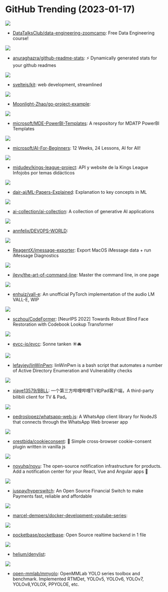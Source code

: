 # GitHub Trending (2023-01-17)

![](https://img.shields.io/badge/Jupyter%20Notebook-New%20654-green?style=flat-square&logo=appveyor)
- [DataTalksClub/data-engineering-zoomcamp](https://github.com/DataTalksClub/data-engineering-zoomcamp): Free Data Engineering course!

![](https://img.shields.io/badge/JavaScript-New%2089-green?style=flat-square&logo=appveyor)
- [anuraghazra/github-readme-stats](https://github.com/anuraghazra/github-readme-stats): ⚡ Dynamically generated stats for your github readmes

![](https://img.shields.io/badge/JavaScript-New%2043-green?style=flat-square&logo=appveyor)
- [sveltejs/kit](https://github.com/sveltejs/kit): web development, streamlined

![](https://img.shields.io/badge/Go-New%209-green?style=flat-square&logo=appveyor)
- [Moonlight-Zhao/go-project-example](https://github.com/Moonlight-Zhao/go-project-example): 

![](https://img.shields.io/badge/PowerShell-New%2015-green?style=flat-square&logo=appveyor)
- [microsoft/MDE-PowerBI-Templates](https://github.com/microsoft/MDE-PowerBI-Templates): A respository for MDATP PowerBI Templates

![](https://img.shields.io/badge/Jupyter%20Notebook-New%20163-green?style=flat-square&logo=appveyor)
- [microsoft/AI-For-Beginners](https://github.com/microsoft/AI-For-Beginners): 12 Weeks, 24 Lessons, AI for All!

![](https://img.shields.io/badge/JavaScript-New%2057-green?style=flat-square&logo=appveyor)
- [midudev/kings-league-project](https://github.com/midudev/kings-league-project): API y website de la Kings League Infojobs por temas didácticos

![](https://img.shields.io/badge/none-New%20156-green?style=flat-square&logo=appveyor)
- [dair-ai/ML-Papers-Explained](https://github.com/dair-ai/ML-Papers-Explained): Explanation to key concepts in ML

![](https://img.shields.io/badge/none-New%20460-green?style=flat-square&logo=appveyor)
- [ai-collection/ai-collection](https://github.com/ai-collection/ai-collection): A collection of generative AI applications

![](https://img.shields.io/badge/none-New%2061-green?style=flat-square&logo=appveyor)
- [annfelix/DEVOPS-WORLD](https://github.com/annfelix/DEVOPS-WORLD): 

![](https://img.shields.io/badge/Rust-New%20169-green?style=flat-square&logo=appveyor)
- [ReagentX/imessage-exporter](https://github.com/ReagentX/imessage-exporter): Export MacOS iMessage data + run iMessage Diagnostics

![](https://img.shields.io/badge/none-New%20311-green?style=flat-square&logo=appveyor)
- [jlevy/the-art-of-command-line](https://github.com/jlevy/the-art-of-command-line): Master the command line, in one page

![](https://img.shields.io/badge/Python-New%2034-green?style=flat-square&logo=appveyor)
- [enhuiz/vall-e](https://github.com/enhuiz/vall-e): An unofficial PyTorch implementation of the audio LM VALL-E, WIP

![](https://img.shields.io/badge/Python-New%20237-green?style=flat-square&logo=appveyor)
- [sczhou/CodeFormer](https://github.com/sczhou/CodeFormer): [NeurIPS 2022] Towards Robust Blind Face Restoration with Codebook Lookup Transformer

![](https://img.shields.io/badge/Go-New%2017-green?style=flat-square&logo=appveyor)
- [evcc-io/evcc](https://github.com/evcc-io/evcc): Sonne tanken ☀️🚘

![](https://img.shields.io/badge/Shell-New%2084-green?style=flat-square&logo=appveyor)
- [lefayjey/linWinPwn](https://github.com/lefayjey/linWinPwn): linWinPwn is a bash script that automates a number of Active Directory Enumeration and Vulnerability checks

![](https://img.shields.io/badge/none-New%20162-green?style=flat-square&logo=appveyor)
- [xiaye13579/BBLL](https://github.com/xiaye13579/BBLL): 一个第三方哔哩哔哩TV和Pad客户端，A third-party bilibili client for TV & Pad。

![](https://img.shields.io/badge/JavaScript-New%2015-green?style=flat-square&logo=appveyor)
- [pedroslopez/whatsapp-web.js](https://github.com/pedroslopez/whatsapp-web.js): A WhatsApp client library for NodeJS that connects through the WhatsApp Web browser app

![](https://img.shields.io/badge/JavaScript-New%204-green?style=flat-square&logo=appveyor)
- [orestbida/cookieconsent](https://github.com/orestbida/cookieconsent): 🍪 Simple cross-browser cookie-consent plugin written in vanilla js

![](https://img.shields.io/badge/TypeScript-New%20296-green?style=flat-square&logo=appveyor)
- [novuhq/novu](https://github.com/novuhq/novu): The open-source notification infrastructure for products. Add a notification center for your React, Vue and Angular apps 🚀

![](https://img.shields.io/badge/Rust-New%20380-green?style=flat-square&logo=appveyor)
- [juspay/hyperswitch](https://github.com/juspay/hyperswitch): An Open Source Financial Switch to make Payments fast, reliable and affordable

![](https://img.shields.io/badge/Go-New%207-green?style=flat-square&logo=appveyor)
- [marcel-dempers/docker-development-youtube-series](https://github.com/marcel-dempers/docker-development-youtube-series): 

![](https://img.shields.io/badge/Go-New%2066-green?style=flat-square&logo=appveyor)
- [pocketbase/pocketbase](https://github.com/pocketbase/pocketbase): Open Source realtime backend in 1 file

![](https://img.shields.io/badge/none-New%206-green?style=flat-square&logo=appveyor)
- [helium/denylist](https://github.com/helium/denylist): 

![](https://img.shields.io/badge/Python-New%2011-green?style=flat-square&logo=appveyor)
- [open-mmlab/mmyolo](https://github.com/open-mmlab/mmyolo): OpenMMLab YOLO series toolbox and benchmark. Implemented RTMDet, YOLOv5, YOLOv6, YOLOv7, YOLOv8,YOLOX, PPYOLOE, etc.

